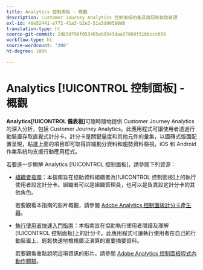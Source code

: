 ```yaml
---
title: Analytics 控制面板 - 概觀
description: Customer Journey Analytics 控制面板的產品資訊和自助資源
exl-id: 40e52441-e772-41a3-b2e3-51a3d00580d0
translation-type: ht
source-git-commit: 2d83d796f053465eb9543daa37068f316bccc659
workflow-type: ht
source-wordcount: '208'
ht-degree: 100%

---
```


# Analytics [!UICONTROL 控制面板] - 概觀

**Analytics[!UICONTROL  儀表板]**&#x200B;可隨時隨地提供 Customer Journey Analytics 的深入分析，包括 Customer Journey Analytics。此應用程式可讓使用者透過行動裝置存取直覺式計分卡。計分卡是關鍵量度和其他元件的彙集，以圖磚式版面配置呈現，點選上面的項目即可取得詳細劃分資料和趨勢資料檢視。iOS 和 Android 作業系統均支援行動應用程式。

若要進一步瞭解 Analytics [!UICONTROL 控制面板]，請參閱下列資源：

* [組織者指南](/help/mobile-app/curator.md)：本指南旨在協助資料組織者為[!UICONTROL 控制面板]上的執行使用者設定計分卡。組織者可以是組織管理員，也可以是負責設定計分卡的其他角色。

   若要觀看本指南的影片概觀，請參閱 [Adobe Analytics 控制面板計分卡產生器](https://experienceleague.adobe.com/docs/analytics-learn/tutorials/additional-tools/analytics-dashboards/adobe-analytics-dashboards-scorecard-builder.html?lang=zh-Hant)。


* [執行使用者快速入門指南](/help/mobile-app/executive.md)：本指南旨在協助執行使用者閱讀及理解[!UICONTROL 控制面板]上的計分卡。此應用程式可讓執行使用者在自己的行動裝置上，輕鬆快速地檢視廣泛演算的重要摘要資料。

   若要觀看重點說明這項資訊的影片，請參閱 [Adobe Analytics 控制面板程式內動作體驗](https://experienceleague.adobe.com/docs/analytics-learn/tutorials/additional-tools/analytics-dashboards/adobe-analytics-dashboards-in-app-experience.html?lang=zh-Hant)。
